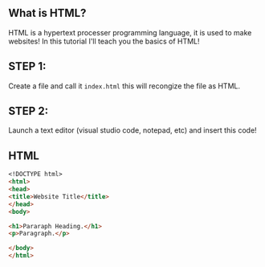 ## What is HTML?
HTML is a hypertext processer programming language, it is used to make websites!
In this tutorial I'll teach you the basics of HTML!

## STEP 1:
Create a file and call it `index.html` this will recongize the file as HTML.
## STEP 2:
Launch a text editor (visual studio code, notepad, etc) and insert this code!
## HTML

```markdown
<!DOCTYPE html>
<html>
<head>
<title>Website Title</title>
</head>
<body>

<h1>Pararaph Heading.</h1>
<p>Paragraph.</p>

</body>
</html>

```

